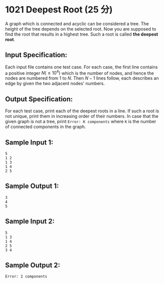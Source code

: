 # 1021 Deepest Root (25 分)

A graph which is connected and acyclic can be considered a tree. The height of the tree depends on the selected root. Now you are supposed to find the root that results in a highest tree. Such a root is called **the deepest root**.

## Input Specification:
Each input file contains one test case. For each case, the first line contains a positive integer $N (≤10^4)$ which is the number of nodes, and hence the nodes are numbered from $1$ to $N$. Then $N - 1$ lines follow, each describes an edge by given the two adjacent nodes' numbers.

## Output Specification:
For each test case, print each of the deepest roots in a line. If such a root is not unique, print them in increasing order of their numbers. In case that the given graph is not a tree, print `Error: K components` where `K` is the number of connected components in the graph.

## Sample Input 1:
```
5
1 2
1 3
1 4
2 5
```

## Sample Output 1:
```
3
4
5
```

## Sample Input 2:
```
5
1 3
1 4
2 5
3 4
```

## Sample Output 2:
```
Error: 2 components
```
